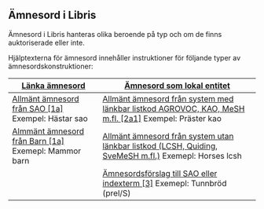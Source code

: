 ## Ämnesord i Libris

Ämnesord i Libris hanteras olika beroende på typ och om de finns auktoriserade eller inte. 

Hjälptexterna för ämnesord innehåller instruktioner för följande typer av ämnesordskonstruktioner:

| [Länka ämnesord](#lanka-amnesord) | [Ämnesord som lokal entitet](#amnesord-som-lokal-entitet) | 
| ------ |  ----------- |
| [Allmänt ämnesord från SAO [1a]](#lanka-amnesord) Exempel: Hästar sao | [Allmänt ämnesord från system med länkbar listkod AGROVOC, KAO, MeSH m.fl. [2a1]](#amnesord-som-lokal-entitet) Exempel: Präster kao |
| [Almmänt ämnesord från Barn [1a]](#lanka-amnesord) Exemepl: Mammor barn | [Allmänt ämnesord från system utan länkbar listkod (LCSH, Quiding, SveMeSH m.fl.)](#amnesord-som-lokal-entitet) Exemepl: Horses lcsh |
|  | [Ämnesordsförslag till SAO eller indexterm [3]](#amnesord-som-lokal-entitet) Exemepl: Tunnbröd (prel/S) |












